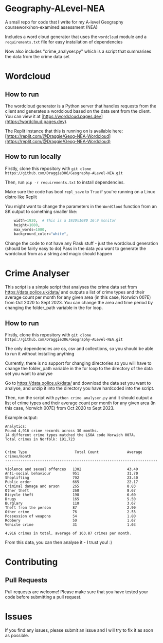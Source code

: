 # Geography-ALevel-NEA
A small repo for code that I write for my A-level Geography coursework/non-examined assessment (NEA)

Includes a word cloud generator that uses the `wordcloud` module and a `requirements.txt` file for easy installation of dependencies

Now also includes "crime_analyser.py" which is a script that summarises the data from the crime data set


# Wordcloud 

## How to run

The wordcloud generator is a Python server that handles requests from the client and generates a wordcloud based on the data sent from the client. 
You can view it at [https://wordcloud.pages.dev](https://wordcloud.pages.dev).

The Replit instance that this is running on is available here: [https://replit.com/@Draggie/Geog-NEA-Wordcloud](https://replit.com/@Draggie/Geog-NEA-Wordcloud)

## How to run locally

Firstly, clone this repository with `git clone https://github.com/Draggie306/Geography-ALevel-NEA.git`

Then, run `pip -r requirements.txt` to install dependencies.

Make sure the code has bool `repl_save` to `True` if you're running on a Linux distro like Replit

You might want to change the parameters in the `WordCloud` function from an 8K output to something smaller like:

```py
    width=1920,  # This is a 1920x1080 16:9 monitor
    height=1080,  
    max_words=1000,
    background_color="white",
```

Change the code to not have any Flask stuff - just the wordcloud generation (should be fairly easy to do)
Pass in the data you want to generate the wordcloud from as a string and magic should happen

# Crime Analyser

This script is a simple script that analyses the crime data set from https://data.police.uk/data/ and outputs a list of crime types and their average count per month for any given area (in this case, Norwich 007E) from Oct 2020 to Sept 2023. You can change the area and time period by changing the folder_path variable in the for loop.

## How to run

Firstly, clone this repository with `git clone https://github.com/Draggie306/Geography-ALevel-NEA.git`

The only dependencies are os, csv and collections, so you should be able to run it without installing anything
 
Currently, there is no support for changing directories so you will have to change the folder_path variable in the for loop to the directory of the data set you want to analyse

Go to https://data.police.uk/data/ and download the data set you want to analyse, and unzip it into the directory you have hardcoded into the script.

Then, run the script with `python crime_analyser.py` and it should output a list of crime types and their average count per month for any given area (in this case, Norwich 007E) from Oct 2020 to Sept 2023.

Example output:
```
Analytics:
Found 4,916 crime records across 30 months.
14 different crime types matched the LSOA code Norwich 007A.
Total crimes in Norfolk: 191,723


Crime Type                      Total Count             Average crimes/month
-----------------------------------------------------------------------------
Violence and sexual offences   1302                     43.40
Anti-social behaviour          951                      31.70
Shoplifting                    702                      23.40
Public order                   665                      22.17
Criminal damage and arson      265                      8.83
Other theft                    260                      8.67
Bicycle theft                  198                      6.60
Drugs                          165                      5.50
Burglary                       110                      3.67
Theft from the person          87                       2.90
Other crime                    76                       2.53
Possession of weapons          54                       1.80
Robbery                        50                       1.67
Vehicle crime                  31                       1.03

4,916 crimes in total, average of 163.87 crimes per month.
```

From this data, you can then analyse it - I trust you! :)

# Contributing
## Pull Requests
Pull requests are welcome! Please make sure that you have tested your code before submitting a pull request.

# Issues
If you find any issues, please submit an issue and I will try to fix it as soon as possible.
